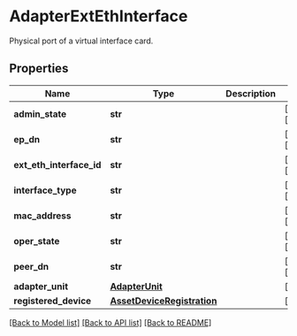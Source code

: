 # AdapterExtEthInterface

Physical port of a virtual interface card. 
## Properties
Name | Type | Description | Notes
------------ | ------------- | ------------- | -------------
**admin_state** | **str** |  | [optional] [readonly] 
**ep_dn** | **str** |  | [optional] [readonly] 
**ext_eth_interface_id** | **str** |  | [optional] [readonly] 
**interface_type** | **str** |  | [optional] [readonly] 
**mac_address** | **str** |  | [optional] [readonly] 
**oper_state** | **str** |  | [optional] [readonly] 
**peer_dn** | **str** |  | [optional] [readonly] 
**adapter_unit** | [**AdapterUnit**](.md) |  | [optional] 
**registered_device** | [**AssetDeviceRegistration**](.md) |  | [optional] 

[[Back to Model list]](../README.md#documentation-for-models) [[Back to API list]](../README.md#documentation-for-api-endpoints) [[Back to README]](../README.md)


